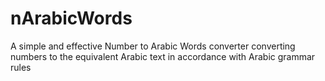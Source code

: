 # nArabicWords
A simple and effective Number to Arabic Words converter converting numbers to the equivalent Arabic text in accordance with Arabic grammar rules
